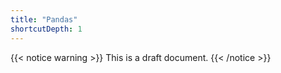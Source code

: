 ```yaml
---
title: "Pandas"
shortcutDepth: 1
---
```


{{< notice warning >}}
This is a draft document.
{{< /notice >}}
